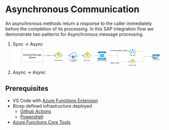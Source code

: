 <!-- ABOUT THE PROJECT -->
# Asynchronous  Communication

An asynchronous methods return a response to the caller immediately before the completion of its processing. In this SAP integration flow we demonstrate two patterns for Asynchronous message processing. 

1. Sync -> Async
   ![Message Trigger](https://github.com/ms-us-rcg-app-innovation/sap-integration-landing-zone-accelerator-dev/blob/main/diagrams/messageTrigger.png)
2. Async -> Async

## Prerequisites

+ VS Code with [Azure Functions Extension](https://code.visualstudio.com/docs/azure/extensions)
+ Bicep defined infrastructure deployed
  + [Github Actions](https://github.com/ms-us-rcg-app-innovation/sap-integration-landing-zone-accelerator-dev/blob/main/docs/githubREADME.md)
  + [Powershell](https://github.com/ms-us-rcg-app-innovation/sap-integration-landing-zone-accelerator-dev/blob/main/docs/powershellREADME.md)
+ [Azure Functions Core Tools](https://learn.microsoft.com/en-us/azure/azure-functions/functions-run-local?tabs=v4%2Cwindows%2Ccsharp%2Cportal%2Cbash#v2)
